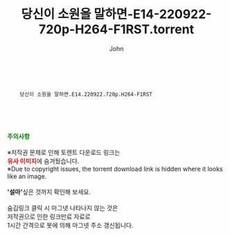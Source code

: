 ﻿---
layout: post
title:  "    당신이 소원을 말하면-E14-220922-720p-H264-F1RST.torrent"
author: John
categories: [ 드라마 ]
tags: [  ]
image:  
description: "    당신이 소원을 말하면-E14-220922-720p-H264-F1RST torrent 정보 공유"
toc: true
toc_sticky: true
---

<br>

        당신이 소원을 말하면.E14.220922.720p.H264-F1RST  
    
<br><br><br>
<p data-ke-size="size16"><b><span style="color: green;">주의사항</span></b><br /><br />※저작권 문제로 인해 토렌트 다운로드 링크는<br /><b><span style="color: red;">유사 이미지</span></b>에 숨겨뒀습니다.<br />※Due to copyright issues, the torrent download link is hidden where it looks like an image.<br /><br /><b>'설마'</b>싶은 것까지 확인해 보세요.<br /><br />숨김링크 클릭 시 마그넷 나타나지 않는 것은<br />저작권으로 인한 링크만료 자료로<br />1시간 간격으로 봇에 의해 마그넷 주소 갱신됩니다.</p>
